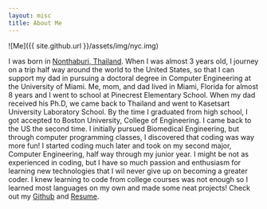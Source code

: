 ```yaml
---
layout: misc
title: About Me
---
```


![Me]({{ site.github.url }}/assets/img/nyc.img)

I was born in [Nonthaburi, Thailand](https://en.wikipedia.org/wiki/Nonthaburi_Province). When I was almost 3 years old, I journey on a trip half way around the world to the United States, so that I can support my dad in pursuing a doctoral degree in Computer Engineering at the University of Miami. Me, mom, and dad lived in Miami, Florida for almost 8 years and I went to school at Pinecrest Elementary School. When my dad received his Ph.D, we came back to Thailand and went to Kasetsart University Laboratory School. By the time I graduated from high school, I got accepted to Boston University, College of Engineering. I came back to the US the second time. I initially pursued Biomedical Engineering, but through computer programming classes, I discovered that coding was way more fun! I started coding much later and took on my second major, Computer Engineering, half way through my junior year. I might be not as experienced in coding, but I have so much passion and enthusiasm for learning new technologies that I wil never give up on becoming a greater coder. I knew learning to code from college courses was not enough so I learned most languages on my own and made some neat projects! Check out my [Github](https://github.com/napassornl) and [Resume](https://drive.google.com/file/d/1sYlBGAUGo2NHqsBK0K245HHZRh0rQcGn/view?usp=sharing).
